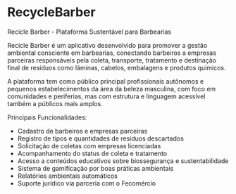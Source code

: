 # RecycleBarber
Recicle Barber - Plataforma Sustentável para Barbearias

Recicle Barber é um aplicativo desenvolvido para promover a gestão ambiental consciente em barbearias,
conectando barbeiros a empresas parceiras responsáveis pela coleta, transporte, tratamento e destinação final
de resíduos como lâminas, cabelos, embalagens e produtos químicos.

A plataforma tem como público principal profissionais autônomos e pequenos estabelecimentos da área da beleza masculina,
com foco em comunidades e periferias, mas com estrutura e linguagem acessível também a públicos mais amplos.

Principais Funcionalidades:
- Cadastro de barbeiros e empresas parceiras
- Registro de tipos e quantidades de resíduos descartados
- Solicitação de coletas com empresas licenciadas
- Acompanhamento do status de coleta e tratamento
- Acesso a conteúdos educativos sobre biossegurança e sustentabilidade
- Sistema de gamificação por boas práticas ambientais
- Relatórios ambientais automáticos
- Suporte jurídico via parceria com o Fecomércio

